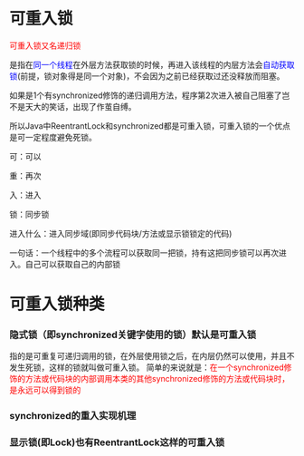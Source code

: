 # 可重入锁

<font color = 'red'>可重入锁又名递归锁</font>

是指在<font color = 'blue'>同一个线程</font>在外层方法获取锁的时候，再进入该线程的内层方法会<font color = 'blue'>自动获取锁</font>(前提，锁对象得是同一个对象)，不会因为之前已经获取过还没释放而阻塞。

如果是1个有synchronized修饰的递归调用方法，程序第2次进入被自己阻塞了岂不是天大的笑话，出现了作茧自缚。

所以Java中ReentrantLock和synchronized都是可重入锁，可重入锁的一个优点是可一定程度避免死锁。

可：可以

重：再次

入：进入

锁：同步锁

进入什么：进入同步域(即同步代码块/方法或显示锁锁定的代码)

一句话：一个线程中的多个流程可以获取同一把锁，持有这把同步锁可以再次进入。自己可以获取自己的内部锁

# 可重入锁种类

### 隐式锁（即synchronized关键字使用的锁）默认是可重入锁

指的是可重复可递归调用的锁，在外层使用锁之后，在内层仍然可以使用，并且不发生死锁，这样的锁就叫做可重入锁。
简单的来说就是：<font color = 'red'>在一个synchronized修饰的方法或代码块的内部调用本类的其他synchronized修饰的方法或代码块时，是永远可以得到锁的</font>

### synchronized的重入实现机理



### 显示锁(即Lock)也有ReentrantLock这样的可重入锁











